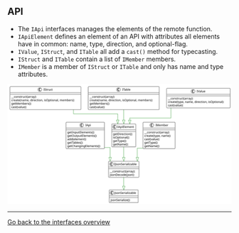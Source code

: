 ## API

* The `IApi` interfaces manages the elements of the remote function.
* `IApiElement` defines an element of an API with attributes all elements have in common: name, type, direction, and optional-flag.
* `IValue`, `IStruct`, and `ITable` all add a `cast()` method for typecasting.
* `IStruct` and `ITable` contain a list of `IMember` members.
* `IMember` is a member of `IStruct` or `ITable` and only has name and type attributes.

[![API interfaces](res/interfaces-api.svg)](res/interfaces-api.svg)

---

[Go back to the interfaces overview](interfaces)
